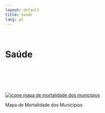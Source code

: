 ```yaml
---
layout: default
title: Saúde
lang: pt
---
```


<link rel="stylesheet" href="style.css">

<br>

<h1 class="title-about">Saúde</h1>

<br>
<br>
<br>
<br>
<br>

<div class="imagens-container">
   <div class="icone-bloco">
    <a href="{{ site.baseurl }}/pt/viz/mapa-de-mortalidade-dos-municipios.md" target="_blank" rel="noopener noreferrer">
      <img src="{{ site.baseurl }}/assets/img/icon_mapa_mort.jpg" alt="ícone mapa de mortalidade dos municipios">
    </a><br>
    <p>Mapa de Mortalidade dos Municípios</p>
   </div>
</div>

<br>
<br>
<br>
<br>
